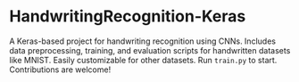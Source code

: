 # HandwritingRecognition-Keras
A Keras-based project for handwriting recognition using CNNs. Includes data preprocessing, training, and evaluation scripts for handwritten datasets like MNIST. Easily customizable for other datasets. Run `train.py` to start. Contributions are welcome!  
